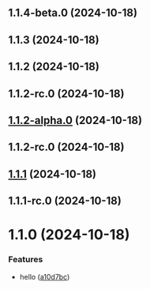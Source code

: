 

## 1.1.4-beta.0 (2024-10-18)

## 1.1.3 (2024-10-18)

## 1.1.2 (2024-10-18)

## 1.1.2-rc.0 (2024-10-18)

## [1.1.2-alpha.0](https://github.com/Biplav-05/python_sdk_test/compare/v1.1.2-rc.0...v1.1.2-alpha.0) (2024-10-18)

## 1.1.2-rc.0 (2024-10-18)

## [1.1.1](https://github.com/Biplav-05/python_sdk_test/compare/v1.1.1-rc.0...v1.1.1) (2024-10-18)

## 1.1.1-rc.0 (2024-10-18)

# 1.1.0 (2024-10-18)


### Features

* hello ([a10d7bc](https://github.com/Biplav-05/python_sdk_test/commit/a10d7bc0f06db95d332d9a4df564ef349044e5dc))
